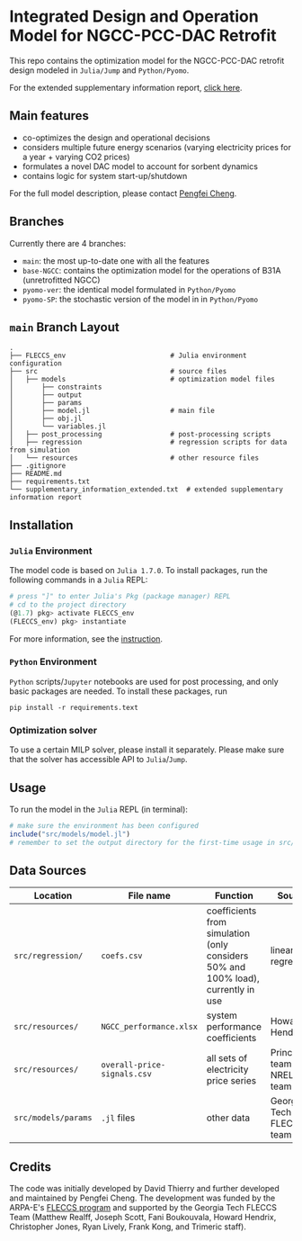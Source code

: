 # Integrated Design and Operation Model for NGCC-PCC-DAC Retrofit

This repo contains the optimization model for the NGCC-PCC-DAC retrofit design modeled in `Julia/Jump` and `Python/Pyomo`.

For the extended supplementary information report, [click here](/supplementary_information_extended.pdf).

## Main features
- co-optimizes the design and operational decisions
- considers multiple future energy scenarios (varying electricity prices for a year + varying CO2 prices)
- formulates a novel DAC model to account for sorbent dynamics
- contains logic for system start-up/shutdown

For the full model description, please contact [Pengfei Cheng](pengfeicheng@gatech.edu).

## Branches

Currently there are 4 branches:
- `main`: the most up-to-date one with all the features
- `base-NGCC`: contains the optimization model for the operations of B31A (unretrofitted NGCC)
- `pyomo-ver`: the identical model formulated in `Python/Pyomo`
- `pyomo-SP`: the stochastic version of the model in in `Python/Pyomo`

## `main` Branch Layout

```
.
├── FLECCS_env                          # Julia environment configuration
├── src                                 # source files
│   ├── models                          # optimization model files
│       ├── constraints
│       ├── output
│       ├── params
│       ├── model.jl                    # main file
│       ├── obj.jl
│       └── variables.jl
│   ├── post_processing                 # post-processing scripts
│   ├── regression                      # regression scripts for data from simulation
│   └── resources                       # other resource files
├── .gitignore
├── README.md
├── requirements.txt
└── supplementary_information_extended.txt  # extended supplementary information report
```

## Installation

### `Julia` Environment
The model code is based on `Julia 1.7.0`. To install packages, run the following commands in a `Julia` REPL:
```Julia
# press "]" to enter Julia's Pkg (package manager) REPL
# cd to the project directory
(@1.7) pkg> activate FLECCS_env
(FLECCS_env) pkg> instantiate
```
For more information, see the [instruction](https://pkgdocs.julialang.org/v1/environments/).

### `Python` Environment
`Python` scripts/`Jupyter` notebooks are used for post processing, and only basic packages are needed.
To install these packages, run
```shell
pip install -r requirements.text
```

### Optimization solver
To use a certain MILP solver, please install it separately.
Please make sure that the solver has accessible API to `Julia`/`Jump`.

## Usage

To run the model in the `Julia` REPL (in terminal):
```Julia
# make sure the environment has been configured
include("src/models/model.jl")
# remember to set the output directory for the first-time usage in src/models/output/output.jl
```

## Data Sources

|Location|File name|Function|Source|
|---|---|---|---|
|`src/regression/`|`coefs.csv`|coefficients from simulation (only considers 50% and 100% load), currently in use|linear regression|
|`src/resources/`|`NGCC_performance.xlsx`|system performance coefficients|Howard Hendrix|
|`src/resources/`|`overall-price-signals.csv`|all sets of electricity price series|Princeton team and NREL team|
|`src/models/params`|`.jl` files|other data|Georgia Tech FLECCS team|

## Credits

The code was initially developed by David Thierry and further developed and
maintained by Pengfei Cheng.
The development was funded by the ARPA-E's [FLECCS program](https://arpa-e.energy.gov/technologies/programs/fleccs)
and supported by the Georgia Tech FLECCS Team (Matthew Realff, Joseph Scott, Fani Boukouvala, Howard Hendrix, 
Christopher Jones, Ryan Lively, Frank Kong, and Trimeric staff).
